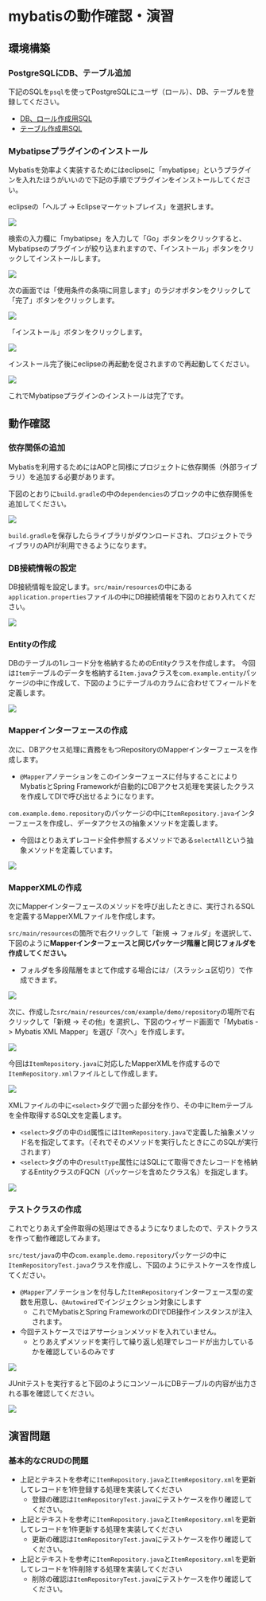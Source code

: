 # mybatisの動作確認・演習

## 環境構築

### PostgreSQLにDB、テーブル追加

下記のSQLを`psql`を使ってPostgreSQLにユーザ（ロール）、DB、テーブルを登録してください。

- [DB、ロール作成用SQL](sql/create_user.sql)
- [テーブル作成用SQL](sql/create_table.sql)

### Mybatipseプラグインのインストール

Mybatisを効率よく実装するためにはeclipseに「mybatipse」というプラグインを入れたほうがいいので下記の手順でプラグインをインストールしてください。

eclipseの「ヘルプ -> Eclipseマーケットプレイス」を選択します。

![](img/mybatipse-01.png)

検索の入力欄に「mybatipse」を入力して「Go」ボタンをクリックすると、Mybatipseのプラグインが絞り込まれますので、「インストール」ボタンをクリックしてインストールします。

![](img/mybatipse-02.png)

次の画面では「使用条件の条項に同意します」のラジオボタンをクリックして「完了」ボタンをクリックします。

![](img/mybatipse-03.png)

「インストール」ボタンをクリックします。

![](img/mybatipse-04.png)

インストール完了後にeclipseの再起動を促されますので再起動してください。

![](img/mybatipse-05.png)

これでMybatipseプラグインのインストールは完了です。

## 動作確認

### 依存関係の追加

Mybatisを利用するためにはAOPと同様にプロジェクトに依存関係（外部ライブラリ）を追加する必要があります。

下図のとおりに`build.gradle`の中の`dependencies`のブロックの中に依存関係を追加してください。

![](img/mybatis-01.png)

`build.gradle`を保存したらライブラリがダウンロードされ、プロジェクトでライブラリのAPIが利用できるようになります。

### DB接続情報の設定

DB接続情報を設定します。`src/main/resources`の中にある`application.properties`ファイルの中にDB接続情報を下図のとおり入れてください。

![](img/mybatis-02.png)

### Entityの作成

DBのテーブルの1レコード分を格納するためのEntityクラスを作成します。
今回は`Item`テーブルのデータを格納する`Item.java`クラスを`com.example.entity`パッケージの中に作成して、下図のようにテーブルのカラムに合わせてフィールドを定義します。

![](img/mybatis-03.png)

### Mapperインターフェースの作成

次に、DBアクセス処理に責務をもつRepositoryのMapperインターフェースを作成します。

- `@Mapper`アノテーションをこのインターフェースに付与することによりMybatisとSpring Frameworkが自動的にDBアクセス処理を実装したクラスを作成してDIで呼び出せるようになります。

`com.example.demo.repository`のパッケージの中に`ItemRepository.java`インターフェースを作成し、データアクセスの抽象メソッドを定義します。

- 今回はとりあえずレコード全件参照するメソッドである`selectAll`という抽象メソッドを定義しています。

![](img/mybatis-04.png)

### MapperXMLの作成

次にMapperインターフェースのメソッドを呼び出したときに、実行されるSQLを定義するMapperXMLファイルを作成します。

`src/main/resources`の箇所で右クリックして「新規 -> フォルダ」を選択して、下図のように**Mapperインターフェースと同じパッケージ階層と同じフォルダを作成してください。**

- フォルダを多段階層をまとて作成する場合には`/`（スラッシュ区切り）で作成できます。

![](img/mybatis-07.png)

次に、作成した`src/main/resources/com/example/demo/repository`の場所で右クリックして「新規 -> その他」を選択し、下図のウィザード画面で「Mybatis -> Mybatis XML Mapper」を選び「次へ」を作成します。

![](img/mybatis-05.png)

今回は`ItemRepository.java`に対応したMapperXMLを作成するので`ItemRepository.xml`ファイルとして作成します。

![](img/mybatis-06.png)

XMLファイルの中に`<select>`タグで囲った部分を作り、その中にItemテーブルを全件取得するSQL文を定義します。

- `<select>`タグの中の`id`属性には`ItemRepository.java`で定義した抽象メソッド名を指定してます。（それでそのメソッドを実行したときにこのSQLが実行されます）
- `<select>`タグの中の`resultType`属性にはSQLにて取得できたレコードを格納するEntityクラスのFQCN（パッケージを含めたクラス名）を指定します。

![](img/mybatis-08.png)

### テストクラスの作成

これでとりあえず全件取得の処理はできるようになりましたので、テストクラスを作って動作確認してみます。

`src/test/java`の中の`com.example.demo.repository`パッケージの中に`ItemRepositoryTest.java`クラスを作成し、下図のようにテストケースを作成してください。

- `@Mapper`アノテーションを付与した`ItemRepository`インターフェース型の変数を用意し、`@Autowired`でインジェクション対象にします
  - これでMybatisとSpring FrameworkのDIでDB操作インスタンスが注入されます。
- 今回テストケースではアサーションメソッドを入れていません。
  - とりあえずメソッドを実行して繰り返し処理でレコードが出力しているかを確認しているのみです

![](img/mybatis-09.png)

JUnitテストを実行すると下図のようにコンソールにDBテーブルの内容が出力される事を確認してください。

![](img/mybatis-10.png)

## 演習問題

### 基本的なCRUDの問題

- 上記とテキストを参考に`ItemRepository.java`と`ItemRepository.xml`を更新してレコードを1件登録する処理を実装してください
  - 登録の確認は`ItemRepositoryTest.java`にテストケースを作り確認してください。
- 上記とテキストを参考に`ItemRepository.java`と`ItemRepository.xml`を更新してレコードを1件更新する処理を実装してください
  - 更新の確認は`ItemRepositoryTest.java`にテストケースを作り確認してください。
- 上記とテキストを参考に`ItemRepository.java`と`ItemRepository.xml`を更新してレコードを1件削除する処理を実装してください
  - 削除の確認は`ItemRepositoryTest.java`にテストケースを作り確認してください。

